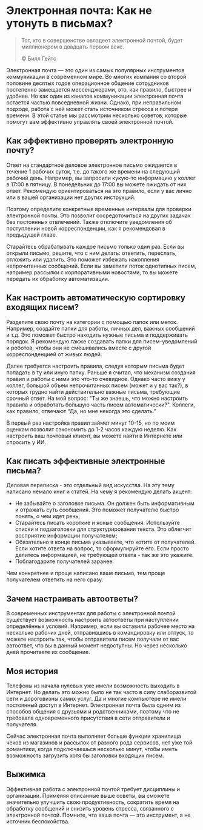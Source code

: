 # Электронная почта: Как не утонуть в письмах?

> Тот, кто в совершенстве овладеет электронной почтой, будет миллионером в двадцать первом веке.
>
> ©️ Билл Гейтс

Электронная почта — это один из самых популярных инструментов коммуникации в современном мире. Во многих компания со второй половине десятых годов операционное общение сотрудников постепенно замещается мессенджерами, это, как правило, быстрее и удобнее. Но как один из каналов коммуникации электронная почта остается частью повседневной жизни. Однако, при неправильном подходе, работа с ней может стать источником стресса и потери времени. В этой статье мы рассмотрим несколько советов, которые помогут вам эффективно управлять своей электронной почтой.

## Как эффективно проверять электронную почту?

Ответ на стандартное деловое электронное письмо ожидается в течение 1 рабочих суток, т.е. до такого же времени на следующий рабочий день. Например, вы запросили кукую-то информацию у коллег в 17:00 в пятницу. В понедельник до 17:00 вы можете ожидать от них ответ. Рекомендую ориентироваться на это правило, если у вас лично или в вашей организации нет других инструкций.

Поэтому определите конкретные временные интервалы для проверки электронной почты. Это позволит сосредоточиться на других задачах без постоянных отвлечений. Также отключите уведомления об поступлении новой корреспонденции, как я рекомендовал в предыдущей главе.

Старайтесь обрабатывать каждое письмо только один раз. Если вы открыли письмо, решите, что с ним делать: ответить, переслать, отложить или удалить. Это поможет избежать накопления непрочитанных сообщений. Если вы заметили поток однотипных писем, например рассылки с корпоративными новостями, то вы можете передать их обработку автоматизации.

## Как настроить автоматическую сортировку входящих писем?

Разделите свою почту на категории с помощью папок или меток. Например, создайте папки для работы, личных дел, важных сообщений и т.д. Это поможет быстро находить нужные письма и поддерживать порядок. Я рекомендую также создавать папки для писем-уведомлений и роботов, чтобы они не смешивались вместе с другой корреспонденцией от живых людей.

Далее требуется настроить правила, следуя которым письма будет попадать в ту или иную папку. Раньше я считал, что механизм создания правил и работы с ними это что-то очевидное. Однако часто вижу у коллег, большой объем непрочитанных писем (может и у вас так?), в которых трудно найти действительно важные письма, требующие срочный ответ. На мой вопрос: "Ты же знаешь, что можно настроить правила и обработать бо́льшую часть писем автоматически?". Коллеги, как правило, отвечают “Да, но мне некогда это сделать.”

В первый раз настройка правил займет минут 10-15, но по моим оценкам позволит сэкономить до 1-2 часов каждую неделю. Как настроить ваш почтовый клиент, вы можете найти в Интернете или спросить у ИИ.

## Как писать эффективные электронные письма?

Деловая переписка - это отдельный вид искусства. На эту тему написано немало книг и статей. На чему я рекомендую делать акцент:

- Не забывайте о заголовке письма. Он должен быть информативным и отражать суть сообщения. Это поможет получателю быстро понять, о чем идет речь;
- Старайтесь писать короткие и ясные сообщения. Используйте списки и подзаголовки для структурирования текста. Это облегчит восприятие информации получателем;
- Обязательно в конце письма указываете, что хотите от получателей. Если хотите ответа на вопрос, то сформулируйте его. Если просто делитесь информацией, не требующей ответа - так же это укажите.
- Поблагодарите получателей заранее.

Чем конкретнее и проще написано ваше письмо, тем проще получателем ответить на него сразу.

## Зачем настраивать автоответы?

В современных инструментах для работы с электронной почтой существует возможность настроить автоответы при наступлении определённых условий. Например, если вы оставили рабочее место на несколько рабочих дней, отправившись в командировку или отпуск, то можете настроить так, чтобы отправители писем получали от вас автоответ, что вы в данный момент недоступны. Но через несколько дней прочитаете их сообщение.

## Моя история

Телефоны из начала нулевых уже имели возможность выходить в Интернет. Но делать это можно было не так часто в силу слаборазвитой сети и дороговизны самих услуг. Да и многие компьютере не имели постоянный доступ в Интернет. Электронная почта была одним из способов общения с друзьями и родственниками, поэтому что не требовала одновременного присутствия в сети отправители и получателя.

Сейчас электронная почта выполняет больше функции хранилища чеков из магазинов и рассылок от разного рода сервисов, нет уже той романтики, когда подключаешься несколько минут, чтобы иметь возможность загрузить хотя бы заголовки входящих писем.

## Выжимка

Эффективная работа с электронной почтой требует дисциплины и организации. Применяя описанные выше советы, вы сможете значительно улучшить свою продуктивность, сократить время на обработку сообщений и снизить уровень стресса, связанного с электронной почтой. Помните, что ваша почта — это инструмент, а не источник беспокойства.
